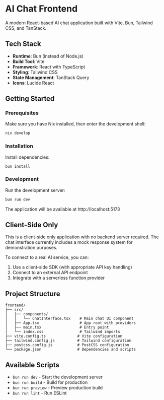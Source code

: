 # AI Chat Frontend

A modern React-based AI chat application built with Vite, Bun, Tailwind CSS, and TanStack.

## Tech Stack

- **Runtime**: Bun (instead of Node.js)
- **Build Tool**: Vite
- **Framework**: React with TypeScript
- **Styling**: Tailwind CSS
- **State Management**: TanStack Query
- **Icons**: Lucide React

## Getting Started

### Prerequisites

Make sure you have Nix installed, then enter the development shell:

```bash
nix develop
```

### Installation

Install dependencies:

```bash
bun install
```

### Development

Run the development server:

```bash
bun run dev
```

The application will be available at http://localhost:5173

## Client-Side Only

This is a client-side only application with no backend server required. The chat interface currently includes a mock response system for demonstration purposes.

To connect to a real AI service, you can:
1. Use a client-side SDK (with appropriate API key handling)
2. Connect to an external API endpoint
3. Integrate with a serverless function provider

## Project Structure

```
frontend/
├── src/
│   ├── components/
│   │   └── ChatInterface.tsx    # Main chat UI component
│   ├── App.tsx                  # App root with providers
│   ├── main.tsx                 # Entry point
│   └── index.css                # Tailwind imports
├── vite.config.ts              # Vite configuration
├── tailwind.config.js          # Tailwind configuration
├── postcss.config.js           # PostCSS configuration
└── package.json                # Dependencies and scripts
```

## Available Scripts

- `bun run dev` - Start the development server
- `bun run build` - Build for production
- `bun run preview` - Preview production build
- `bun run lint` - Run ESLint